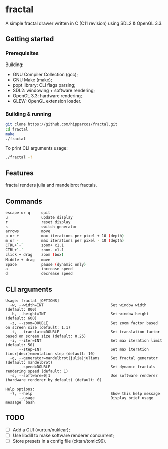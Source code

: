 # fractal

A simple fractal drawer written in C (C11 revision) using SDL2 & OpenGL 3.3.

## Getting started

### Prerequisites

Building:

- GNU Compiler Collection (gcc);
- GNU Make (make);
- popt library: CLI flags parsing;
- SDL2: windowing + software rendering;
- OpenGL 3.3: hardware rendering;
- GLEW: OpenGL extension loader.

### Building & running

```bash
git clone https://github.com/hipparcos/fractal.git
cd fractal
make
./fractal
```

To print CLI arguments usage:
```bash
./fractal -?
```

## Features

fractal renders julia and mandelbrot fractals.

## Commands

```bash
escape or q     quit
u               update display
r               reset display
s               switch generator
arrows          move
p or +          max iterations per pixel + 10 (depth)
m or -          max iterations per pixel - 10 (depth)
CTRL+`+`        zoom+ x1.1
CTRL+`-`        zoom- x1.1
click + drag    zoom (box)
Middle + drag   move
Space           pause (dynamic only)
a               increase speed
d               decrease speed
```

## CLI arguments

```
Usage: fractal [OPTIONS]
  -w, --width=INT                              Set window width (default: 800)
  -h, --height=INT                             Set window height (default: 600)
  -z, --zoom=DOUBLE                            Set zoom factor based on screen size (default: 1.1)
  -t, --translate=DOUBLE                       Set translation factor based on screen size (default: 0.25)
  -i, --iter=INT                               Set max iteration limit (default: 50)
      --step=INT                               Set max iteration (incr|decr)ementation step (default: 10)
  -g, --generator=mandelbrot|julia|juliams     Set fractal generator (default: mandelbrot)
      --speed=DOUBLE                           Set dynamic fractals rendering speed (default: 1)
  -s, --software=0|1                           Use software renderer (hardware renderer by default) (default: 0)

Help options:
  -?, --help                                   Show this help message
      --usage                                  Display brief usage message``bash
```

## TODO

- [ ] Add a GUI (vurtun/nuklear);
- [ ] Use libdill to make software renderer concurrent;
- [ ] Store presets in a config file (cktan/tomlc99).
